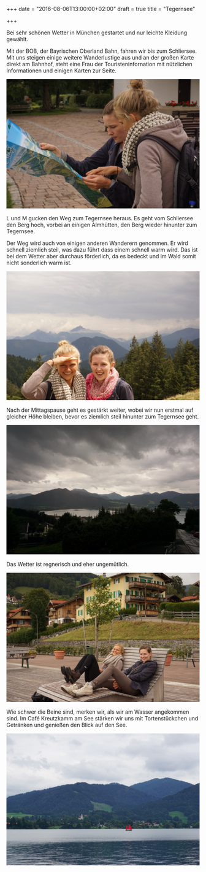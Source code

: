 +++
date = "2016-08-06T13:00:00+02:00"
draft = true
title = "Tegernsee"

+++

Bei sehr schönen Wetter in München gestartet und nur leichte Kleidung gewählt. 

Mit der BOB, der Bayrischen Oberland Bahn, fahren wir bis zum Schliersee. 
Mit uns steigen einige weitere Wanderlustige aus und an der großen Karte direkt am Bahnhof, steht eine Frau der Touristeninfornation mit nützlichen Informationen und einigen Karten zur Seite. 

![Weg planen](/images/2016-08-06_01Weg-planen.jpg)

L und M gucken den Weg zum Tegernsee heraus. Es geht vom Schliersee den Berg hoch, vorbei an einigen Almhütten, den Berg wieder hinunter zum Tegernsee.

Der Weg wird auch von einigen anderen Wanderern genommen. Er wird schnell ziemlich steil, was dazu führt dass einem schnell warm wird. Das ist bei dem Wetter aber durchaus förderlich, da es bedeckt und im Wald somit nicht sonderlich warm ist.

![Bergpanorama](/images/2016-08-06_02Panorama.jpg)

Nach der Mittagspause geht es gestärkt weiter, wobei wir nun erstmal auf gleicher Höhe bleiben, bevor es ziemlich steil hinunter zum Tegernsee geht. 

![Bergpanorama](/images/2016-08-06_03Tegernsee.jpg)

Das Wetter ist regnerisch und eher ungemütlich.

![Entspannen am See](/images/2016-08-06_04Am-See.jpg)

Wie schwer die Beine sind, merken wir, als wir am Wasser angekommen sind. 
Im Café Kreutzkamm am See stärken wir uns mit Tortenstückchen und Getränken und genießen den Blick auf den See.

![Entspannen am See](/images/2016-08-06_05Boot-See.jpg)
